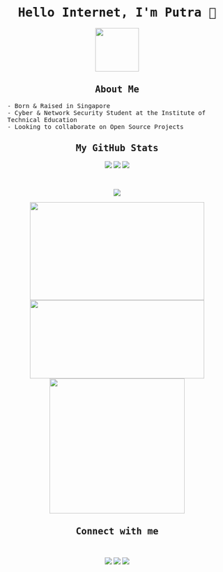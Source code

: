 <h1 align="center"><samp>Hello Internet, I'm Putra 👋</samp></h1>

<p align="center">
<img src="https://www.adobe.com/content/dam/cc/us/en/creativecloud/design/discover/pixel-art/desktop/pixelart_P4a_438x450.gif" width="100px" height="100px">
</p>

<h2 align="center"><samp>About Me</samp></h2>
<samp>
- Born & Raised in Singapore <br>
- Cyber & Network Security Student at the Institute of Technical Education <br>
- Looking to collaborate on Open Source Projects <br>
</samp>

<h2 align="center"><samp>My GitHub Stats</samp></h2>

<p align="center">
<a href="https://aliffputra.github.io/"><img src="https://img.shields.io/website?down_color=darkred&down_message=down&style=for-the-badge&up_color=darkgreen&up_message=up&url=https%3A%2F%2Faliffputra.github.io%2F"></a> <img src="https://img.shields.io/github/watchers/AliffPutra/AliffPutra?color=darkgreen&style=for-the-badge"> <img src="https://shields-io-visitor-counter.herokuapp.com/badge?page=AliffPutra&label=Visitor_Count&color=darkgreen&style=for-the-badge"></p>
<br>
<p align="center">
<img src="https://activity-graph.herokuapp.com/graph?username=AliffPutra&theme=dracula&custom_title=Putra's%20Contribution%20Graph&bg_color=DDDDDD00&color=FFFFFF&line=DD2727&point=00000000&area=true&area_color=7D7D7D&hide_border=true"></img></p>
<p align="center">
<img width="400px" img height="225px" src="https://github-readme-stats.vercel.app/api?username=AliffPutra&count_private=true&hide_border=true&hide=stars,contribs&theme=dracula&bg_color=00000000&icon_color=DD2727&title_color=FFFFFF&color=878787&show_icons=true"></img><img width="400px" img height="180px" src="http://github-readme-streak-stats.herokuapp.com?user=AliffPutra&theme=dark&hide_border=true&date_format=j%20M%5B%20Y%5D&fire=DD2727&ring=DD2727&currStreakLabel=FFFFFF&background=DDDDDD00"></img><img width="310px" src="https://github-readme-stats.vercel.app/api/top-langs/?username=AliffPutra&count_private=true&hide_border=true&theme=dracula&layout=compact&bg_color=00000000&title_color=FFFFFF&langs_count=8"></img></p>


<h2 align="center"><samp>Connect with me</samp></h2>
<br>
<p align="center">
<a href="https://www.linkedin.com/in/aliffputra/"><img src="https://img.shields.io/badge/LinkedIn-0077B5?style=for-the-badge&logo=linkedin&logoColor=white"></a>
<a href="https://open.spotify.com/user/8hevpfzwv2y596em6qygwqkn4?si=7d05a149ed434cb6"><img src="https://img.shields.io/badge/Spotify-1ED760?&style=for-the-badge&logo=spotify&logoColor=white"></a>
<a href="https://steamcommunity.com/profiles/76561198811695925/"><img src="https://img.shields.io/badge/Steam-000000?style=for-the-badge&logo=steam&logoColor=white"></a></p>

